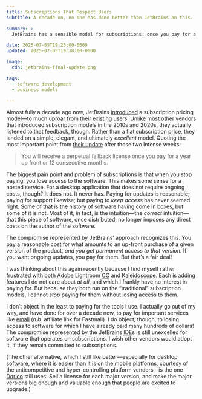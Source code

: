 ```yaml
---
title: Subscriptions That Respect Users
subtitle: A decade on, no one has done better than JetBrains on this.

summary: >
  JetBrains has a sensible model for subscriptions: once you pay for a version, it is yours. Would that other vendors would follow suit.

date: 2025-07-05T19:25:00-0600
updated: 2025-07-05T19:38:00-0600

image:
  cdn: jetbrains-final-update.png

tags:
  - software development
  - business models

---
```


Almost fully a decade ago now, JetBrains [introduced][p1] a subscription pricing model—to much uproar from their existing users. Unlike most other vendors that introduced subscription models in the 2010s and 2020s, they actually listened to that feedback, though. Rather than a flat subscription price, they landed on a simple, elegant, and ultimately *excellent* model. Quoting the most important point from [their update][pu] after those two intense weeks:

[p1]: http://blog.jetbrains.com/blog/2015/09/03/introducing-jetbrains-toolbox/
[pu]: https://blog.jetbrains.com/blog/2015/09/18/final-update-on-the-jetbrains-toolbox-announcement/

> You will receive a perpetual fallback license once you pay for a year up front or 12 consecutive months.

The biggest pain point and problem of subscriptions is that when you stop paying, you lose access to the software. This makes some sense for a hosted service. For a desktop application that does not require ongoing costs, though? It does not. It never has. Paying for updates is reasonable; paying for support likewise; but paying to *keep access* has never seemed right. Some of that is the history of software having come in boxes, but some of it is not. Most of it, in fact, is the intuition—the *correct* intuition—that this piece of software, once distributed, no longer imposes any direct costs on the author of the software.

The compromise represented by JetBrains’ approach recognizes this. You pay a reasonable cost for what amounts to an up-front purchase of a given version of the product, *and you get permanent access to that version*. If you want ongoing updates, you pay for them. But that’s a fair deal!

I was thinking about this again recently because I find myself rather frustrated with both [Adobe Lightroom <abbr title="Creative Cloud">CC</abbr>][al] and [Kaleidoscope][k]. Each is adding features I do not care about *at all*, and which I frankly have no interest in paying for. But because they both run on the “traditional” subscription models, I cannot *stop* paying for them without losing access to them.

[al]: https://lightroom.adobe.com
[k]: https://kaleidoscope.app

I don’t object in the least to paying for the tools I use. I actually go out of my way, and have done for over a decade now, to pay for important services like [email][f] (*n.b.* affiliate link for Fastmail). I do object, though, to losing access to software for which I have already paid many hundreds of dollars! The compromise represented by the JetBrains <abbr title="integrated development environment">IDE</abbr>s  is still unexcelled for software that operates on subscriptions. I wish other vendors would adopt it, if they remain committed to subscriptions.

[f]: https://join.fastmail.com/4dcac080

(The other alternative, which I still like better—especially for desktop software, where it is easier than it is on the mobile platforms, courtesy of the anticompetitive and hyper-controlling platform vendors—is the one [Dorico][d] still uses: Sell a license for each major version, and make the major versions big enough and valuable enough that people are excited to upgrade.)

[d]: https://www.steinberg.net/dorico/

